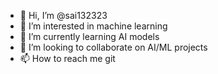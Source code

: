 - 👋 Hi, I’m @sai132323
- 👀 I’m interested in machine learning
- 🌱 I’m currently learning AI models
- 💞️ I’m looking to collaborate on AI/ML projects
- 📫 How to reach me git

<!---
sai132323/sai132323 is a ✨ special ✨ repository because its `README.md` (this file) appears on your GitHub profile.
You can click the Preview link to take a look at your changes.
--->
